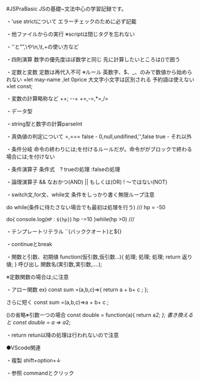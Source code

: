 #JSPraBasic
JSの基礎~文法中心の学習記録です。

・'use strictについて
エラーチェックのために必ず記載

・他ファイルからの実行
※scriptは閉じタグを忘れない
<!-- ex)<script src="js/main.js"></script> -->

・''と””,\や\n,\t,+の使い方など

・四則演算
数字の優先度ほぼ数学と同じ
先に計算したいところは()で囲う

・定数と変数
定数は再代入不可
※ルール
英数字、$、_、のみで数値から始められない
×let may-name ,let 0price
大文字小文字は区別される
予約語は使えない
×let const;

・変数の計算略称など
++; --+
+=,-=,*=,/=

・データ型

・string型と数字の計算parseInt

・真偽値の判定について
=,===
false - 0,null,undifined,'',false
true  - それ以外

・条件分岐
命令の終わりには;を付けるルールだが。命令ががブロックで終わる場合には;を付けない

・条件演算子
条件式　? trueの処理 :falseの処理

・論理演算子
&& なおかつ(AND)
|| もしくは(OR)
! 〜ではない(NOT)

・switch文,for文、while文
条件をしっかり書く無限ループ注意

do while(条件に待たさない場合でも最初は処理を行う)
///
hp = -50

do{
    console.log(`HP：${hp}`)
    hp -=10
}while(hp >0)
///

・テンプレートリテラル
``(バッククオート)と${}

・continueとbreak

・関数と引数、初期値
function(仮引数,仮引数...){
    処理;
    処理;
    処理;
    return 返り値;
}
呼び出し
関数名(実引数,実引数,....);

※定数関数の場合は;に注意

・アロー関数
ex)
const sum =(a,b,c)=>{
      return a + b+ c ;
 };

さらに短く
const sum =(a,b,c)=>a + b+ c ;

()の省略※引数一つの場合
const double = function(a){
     return a*2;
 };
書き換えると
const double = a => a*2;

・return
retun以降の処理は行われないので注意

●VScode関連

・複製
shift+option+↓

・参照
commandとクリック